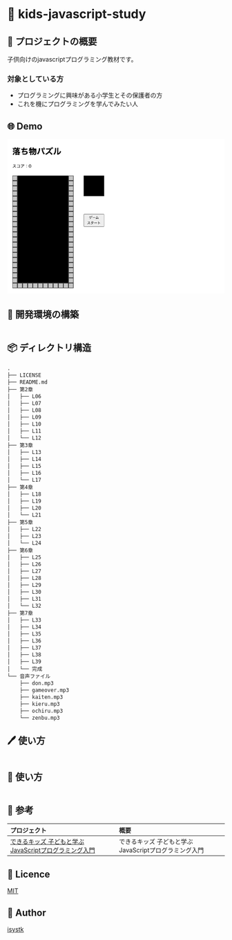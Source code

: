 🌙 kids-javascript-study
====

## 📗 プロジェクトの概要

子供向けのjavascriptプログラミング教材です。

### 対象としている方
- プログラミングに興味がある小学生とその保護者の方
- これを機にプログラミングを学んでみたい人

## 🌐 Demo

![サンプル](./sample.png "サンプル")

## 🔧 開発環境の構築

```
```

## 📦 ディレクトリ構造

```
.
├── LICENSE
├── README.md
├── 第2章
│   ├── L06
│   ├── L07
│   ├── L08
│   ├── L09
│   ├── L10
│   ├── L11
│   └── L12
├── 第3章
│   ├── L13
│   ├── L14
│   ├── L15
│   ├── L16
│   └── L17
├── 第4章
│   ├── L18
│   ├── L19
│   ├── L20
│   └── L21
├── 第5章
│   ├── L22
│   ├── L23
│   └── L24
├── 第6章
│   ├── L25
│   ├── L26
│   ├── L27
│   ├── L28
│   ├── L29
│   ├── L30
│   ├── L31
│   └── L32
├── 第7章
│   ├── L33
│   ├── L34
│   ├── L35
│   ├── L36
│   ├── L37
│   ├── L38
│   ├── L39
│   └── 完成
└── 音声ファイル
    ├── don.mp3
    ├── gameover.mp3
    ├── kaiten.mp3
    ├── kieru.mp3
    ├── ochiru.mp3
    └── zenbu.mp3
```

## 🖊️ 使い方

```

```

## 💬 使い方

```

```

## 🎨 参考

| プロジェクト| 概要|
| :---------------------------------------| :-------------------------------|
| [できるキッズ 子どもと学ぶJavaScriptプログラミング入門](https://book.impress.co.jp/books/1118101044)| できるキッズ 子どもと学ぶJavaScriptプログラミング入門|


## 🎫 Licence

[MIT](https://github.com/isystk/laravel-react-boilerplate/blob/master/LICENSE)

## 👀 Author

[isystk](https://github.com/isystk)
